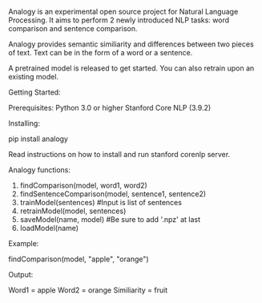 Analogy is an experimental open source project for Natural Language Processing. It aims to perform 2 newly introduced NLP tasks: word comparison and sentence comparison.

Analogy provides semantic similiarity and differences between two pieces of text. Text can be in the form of a word or a sentence.

A pretrained model is released to get started. You can also retrain upon an existing model.

Getting Started:

Prerequisites:
Python 3.0 or higher
Stanford Core NLP (3.9.2)

Installing:

pip install analogy

Read instructions on how to install and run stanford corenlp server. 

Analogy functions:

1. findComparison(model, word1, word2)
2. findSentenceComparison(model, sentence1, sentence2)
3. trainModel(sentences) #Input is list of sentences
4. retrainModel(model, sentences)
5. saveModel(name, model) #Be sure to add '.npz' at last
6. loadModel(name)

Example:

findComparison(model, "apple", "orange")

Output:

Word1 = apple
Word2 = orange
Similiarity = fruit